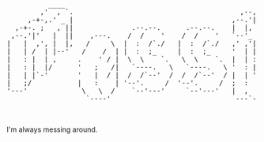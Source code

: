 <pre>
                                                                                                                                                                                 
                                                                                                                                                                               
          ____                                                                                                                                                                 
        ,'  , `.                                        ,--,                                                                                                             ,---, 
     ,-+-,.' _ |                                      ,--.'|          ,---,                  ,---,.                 __  ,-.    ,---.            ,--,        ,---,      ,---.'| 
  ,-+-. ;   , ||              .--.--.      .--.--.    |  |,       ,-+-. /  |   ,----._,.   ,'  .' |               ,' ,'/ /|   '   ,'\         ,'_ /|    ,-+-. /  |     |   | : 
 ,--.'|'   |  ||    ,---.    /  /    '    /  /    '   `--'_      ,--.'|'   |  /   /  ' / ,---.'   ,    ,--.--.    '  | |' |  /   /   |   .--. |  | :   ,--.'|'   |     |   | | 
|   |  ,', |  |,   /     \  |  :  /`./   |  :  /`./   ,' ,'|    |   |  ,"' | |   :     | |   |    |   /       \   |  |   ,' .   ; ,. : ,'_ /| :  . |  |   |  ,"' |   ,--.__| | 
|   | /  | |--'   /    /  | |  :  ;_     |  :  ;_     '  | |    |   | /  | | |   | .\  . :   :  .'   .--.  .-. |  '  :  /   '   | |: : |  ' | |  . .  |   | /  | |  /   ,'   | 
|   : |  | ,     .    ' / |  \  \    `.   \  \    `.  |  | :    |   | |  | | .   ; ';  | :   |.'      \__\/: . .  |  | '    '   | .; : |  | ' |  | |  |   | |  | | .   '  /  | 
|   : |  |/      '   ;   /|   `----.   \   `----.   \ '  : |__  |   | |  |/  '   .   . | `---'        ," .--.; |  ;  : |    |   :    | :  | : ;  ; |  |   | |  |/  '   ; |:  | 
|   | |`-'       '   |  / |  /  /`--'  /  /  /`--'  / |  | '.'| |   | |--'    `---`-'| |             /  /  ,.  |  |  , ;     \   \  /  '  :  `--'   \ |   | |--'   |   | '/  ' 
|   ;/           |   :    | '--'.     /  '--'.     /  ;  :    ; |   |/        .'__/\_: |            ;  :   .'   \  ---'       `----'   :  ,      .-./ |   |/       |   :    :| 
'---'             \   \  /    `--'---'     `--'---'   |  ,   /  '---'         |   :    :            |  ,     .-./                       `--`----'     '---'         \   \  /   
                   `----'                              ---`-'                  \   \  /              `--`---'                                                        `----'    
                                                                                `--`-'                                                                                         

</pre>
I'm always messing around.
